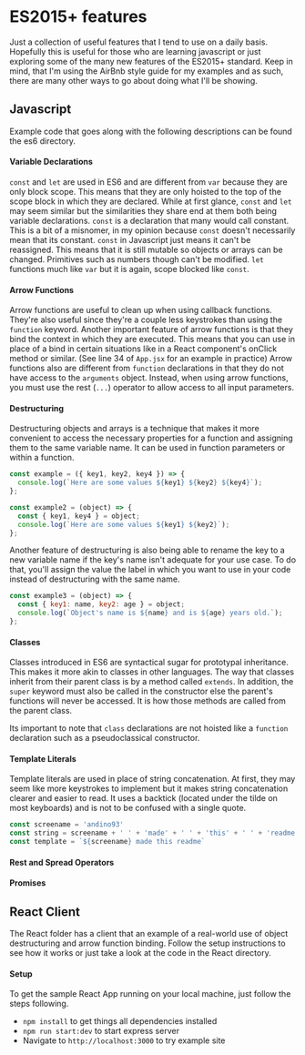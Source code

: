 # ES2015+ features
Just a collection of useful features that I tend to use on a daily basis. Hopefully this is useful
for those who are learning javascript or just exploring some of the many new features of the ES2015+
standard. Keep in mind, that I'm using the AirBnb style guide for my examples and as such, there are
many other ways to go about doing what I'll be showing.

## Javascript
Example code that goes along with the following descriptions can be found the es6 directory.

#### Variable Declarations
`const` and `let` are used in ES6 and are different from `var` because they are only block scope.
This means that they are only hoisted to the top of the scope block in which they are declared.
While at first glance, `const` and `let` may seem similar but the similarities they share end at
them both being variable declarations. `const` is a declaration that many would call constant. This
is a bit of a misnomer, in my opinion because `const` doesn't necessarily mean that its constant.
`const` in Javascript just means it can't be reassigned. This means that it is still mutable so
objects or arrays can be changed. Primitives such as numbers though can't be modified. `let`
functions much like `var` but it is again, scope blocked like `const`.

#### Arrow Functions
Arrow functions are useful to clean up when using callback functions. They're also useful since
they're a couple less keystrokes than using the `function` keyword. Another important feature
of arrow functions is that they bind the context in which they are executed. This means that you
can use in place of a bind in certain situations like in a React component's onClick method or
similar. (See line 34 of `App.jsx` for an example in practice) Arrow functions also are different
from `function` declarations in that they do not have access to the `arguments` object. Instead,
when using arrow functions, you must use the rest (`...`) operator to allow access to all input
parameters.

#### Destructuring
Destructuring objects and arrays is a technique that makes it more convenient to access the
necessary properties for a function and assigning them to the same variable name. It can be used in
function parameters or within a function.

```javascript
const example = ({ key1, key2, key4 }) => {
  console.log(`Here are some values ${key1} ${key2} ${key4}`);
};

const example2 = (object) => {
  const { key1, key4 } = object;
  console.log(`Here are some values ${key1} ${key2}`);
};
```
Another feature of destructuring is also being able to rename the key to a new variable name if the
key's name isn't adequate for your use case. To do that, you'll assign the value the label in which
 you want to use in your code instead of destructuring with the same name.

```javascript
const example3 = (object) => {
  const { key1: name, key2: age } = object;
  console.log(`Object's name is ${name} and is ${age} years old.`);
};
```

#### Classes
Classes introduced in ES6 are syntactical sugar for prototypal inheritance. This makes it more akin
to classes in other languages. The way that classes inherit from their parent class is by a method
called `extends`. In addition, the `super` keyword must also be called in the constructor else the
parent's functions will never be accessed. It is how those methods are called from the parent
class. 

Its important to note that `class` declarations are not hoisted like a `function` declaration such
as a pseudoclassical constructor.

#### Template Literals
Template literals are used in place of string concatenation. At first, they may seem like more
keystrokes to implement but it makes string concatenation clearer and easier to read. It uses
a backtick (located under the tilde on most keyboards) and is not to be confused with a single
quote.

```javascript
const screename = 'andino93'
const string = screename + ' ' + 'made' + ' ' + 'this' + ' ' + 'readme.'
const template = `${screename} made this readme`
```

#### Rest and Spread Operators

#### Promises

## React Client
The React folder has a client that an example of a real-world use of object destructuring and arrow
function binding. Follow the setup instructions to see how it works or just take a look at the code
in the React directory.

#### Setup
To get the sample React App running on your local machine, just follow the steps following.

- `npm install` to get things all dependencies installed
- `npm run start:dev` to start express server
- Navigate to `http://localhost:3000` to try example site
